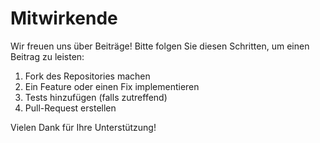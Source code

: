# Mitwirkende

Wir freuen uns über Beiträge! Bitte folgen Sie diesen Schritten, um einen Beitrag zu leisten:

1. Fork des Repositories machen
2. Ein Feature oder einen Fix implementieren
3. Tests hinzufügen (falls zutreffend)
4. Pull-Request erstellen

Vielen Dank für Ihre Unterstützung!